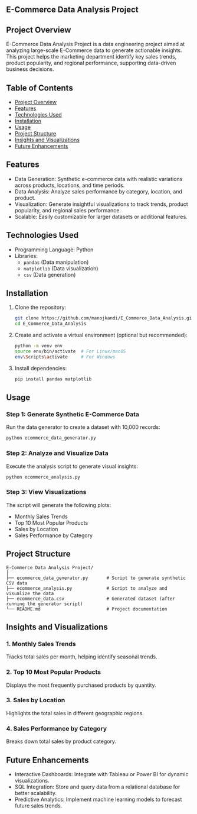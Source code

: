 ## E-Commerce Data Analysis Project 

## Project Overview  
E-Commerce Data Analysis Project is a data engineering project aimed at analyzing large-scale E-Commerce data to generate actionable insights. This project helps the marketing department identify key sales trends, product popularity, and regional performance, supporting data-driven business decisions.

## Table of Contents  

- [Project Overview](#project-overview)  
- [Features](#features)  
- [Technologies Used](#technologies-used)  
- [Installation](#installation)  
- [Usage](#usage)  
- [Project Structure](#project-structure)  
- [Insights and Visualizations](#insights-and-visualizations)  
- [Future Enhancements](#future-enhancements)  

## Features  
- Data Generation: Synthetic e-commerce data with realistic variations across products, locations, and time periods.  
- Data Analysis: Analyze sales performance by category, location, and product.  
- Visualization: Generate insightful visualizations to track trends, product popularity, and regional sales performance.  
- Scalable: Easily customizable for larger datasets or additional features.

## Technologies Used  

- Programming Language: Python  
- Libraries:  
  - `pandas` (Data manipulation)  
  - `matplotlib` (Data visualization)  
  - `csv` (Data generation)  

## Installation  

1. Clone the repository:  
   ```bash
   git clone https://github.com/manojkandi/E_Commerce_Data_Analysis.git
   cd E_Commerce_Data_Analysis
   ```

2. Create and activate a virtual environment (optional but recommended):  
   ```bash
   python -m venv env
   source env/bin/activate  # For Linux/macOS
   env\Scripts\activate     # For Windows
   ```

3. Install dependencies:  
   ```bash
   pip install pandas matplotlib
   ```

## Usage  
### Step 1: Generate Synthetic E-Commerce Data  
Run the data generator to create a dataset with 10,000 records:  
```bash
python ecommerce_data_generator.py
```

### Step 2: Analyze and Visualize Data  
Execute the analysis script to generate visual insights:  
```bash
python ecommerce_analysis.py
```

### Step 3: View Visualizations  
The script will generate the following plots:  
- Monthly Sales Trends  
- Top 10 Most Popular Products  
- Sales by Location  
- Sales Performance by Category  


## Project Structure  
```
E-Commerce Data Analysis Project/
│
├── ecommerce_data_generator.py       # Script to generate synthetic CSV data
├── ecommerce_analysis.py             # Script to analyze and visualize the data
├── ecommerce_data.csv                # Generated dataset (after running the generator script)
└── README.md                         # Project documentation
```


## Insights and Visualizations  

### 1. Monthly Sales Trends  
Tracks total sales per month, helping identify seasonal trends.  

### 2. Top 10 Most Popular Products  
Displays the most frequently purchased products by quantity.

### 3. Sales by Location  
Highlights the total sales in different geographic regions.  

### 4. Sales Performance by Category  
Breaks down total sales by product category.


## Future Enhancements  
- Interactive Dashboards: Integrate with Tableau or Power BI for dynamic visualizations.  
- SQL Integration: Store and query data from a relational database for better scalability.  
- Predictive Analytics: Implement machine learning models to forecast future sales trends.  



